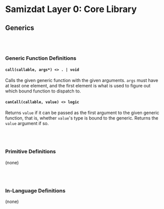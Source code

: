 Samizdat Layer 0: Core Library
==============================

Generics
--------

<br><br>
### Generic Function Definitions

#### `call(callable, args*) <> . | void`

Calls the given generic function with the given arguments. `args` must
have at least one element, and the first element is what is used to
figure out which bound function to dispatch to.

#### `canCall(callable, value) <> logic`

Returns `value` if it can be passed as the first argument to the given
generic function, that is, whether `value`'s type is bound to the
generic. Returns the `value` argument if so.


<br><br>
### Primitive Definitions

(none)


<br><br>
### In-Language Definitions

(none)
